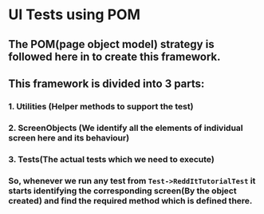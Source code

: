 #  UI Tests using POM

## The POM(page object model) strategy is followed here in to create this framework.

## This framework is divided into 3 parts:
### 1. Utilities (Helper methods to support the test)
### 2. ScreenObjects (We identify all the elements of individual screen here and its behaviour)
### 3. Tests(The actual tests which we need to execute)

### So, whenever we run any test from `Test->ReddItTutorialTest` it starts identifying the corresponding screen(By the object created) and find the required method which is defined there.


